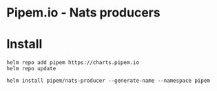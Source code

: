 # Pipem.io - Nats producers

# Install

```
helm repo add pipem https://charts.pipem.io
helm repo update

helm install pipem/nats-producer --generate-name --namespace pipem

```
